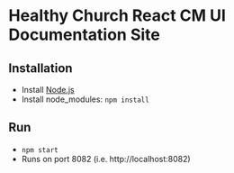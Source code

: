 # Healthy Church React CM UI Documentation Site

## Installation

- Install [Node.js](http://www.nodejs.com)
- Install node_modules: `npm install`

## Run

- `npm start`
- Runs on port 8082 (i.e. http://localhost:8082)
